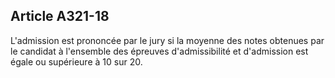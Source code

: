 Article A321-18
----
L'admission est prononcée par le jury si la moyenne des notes obtenues par le
candidat à l'ensemble des épreuves d'admissibilité et d'admission est égale ou
supérieure à 10 sur 20.
